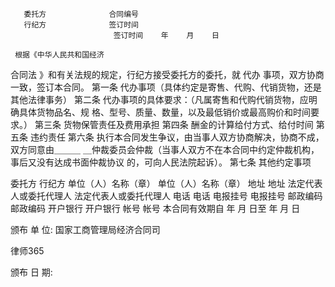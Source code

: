 
       委托方              合同编号
       行纪方              签订时间
                           签订时间    年    月    日
 
     根据《中华人民共和国经济
合同法
》和有关法规的规定，行纪方接受委托方的委托，就
 代办  事项，双方协商一致，签订本合同。
     第一条  代办事项（具体约定是寄售、代购、代销货物，还是其他法律事务）
     第二条  代办事项的具体要求：（凡属寄售和代购代销货物，应明确具体货物品名、规
 格、型号、质量、数量，以及最低销价或最高购价和时间要求。）
     第三条  货物保管责任及费用承担
     第四条  酬金的计算给付方式、给付时间
     第五条  违约责任
     第六条  执行本合同发生争议，由当事人双方协商解决，协商不成，双方同意由＿＿＿
 ＿仲裁委员会仲裁（当事人双方不在本合同中约定仲裁机构，事后又没有达成书面仲裁协议
 的，可向人民法院起诉）。
     第七条  其他约定事项
 
 委托方                    行纪方
 单位（人）名称（章）      单位（人）名称（章）
 地址                      地址
 法定代表人或委托代理人    法定代表人或委托代理人
 电话                      电话
 电报挂号                  电报挂号
 邮政编码                  邮政编码
 开户银行                  开户银行
 帐号                      帐号
                           本合同有效期自    年    月    日至
                                                   年    月    日
 
 
 
 
 颁布 单 位: 国家工商管理局经济合同司




 
律师365






 颁布 日 期:  


 

 
 
 
 
 
  


  
 

  


  


  
 
 
 
 

